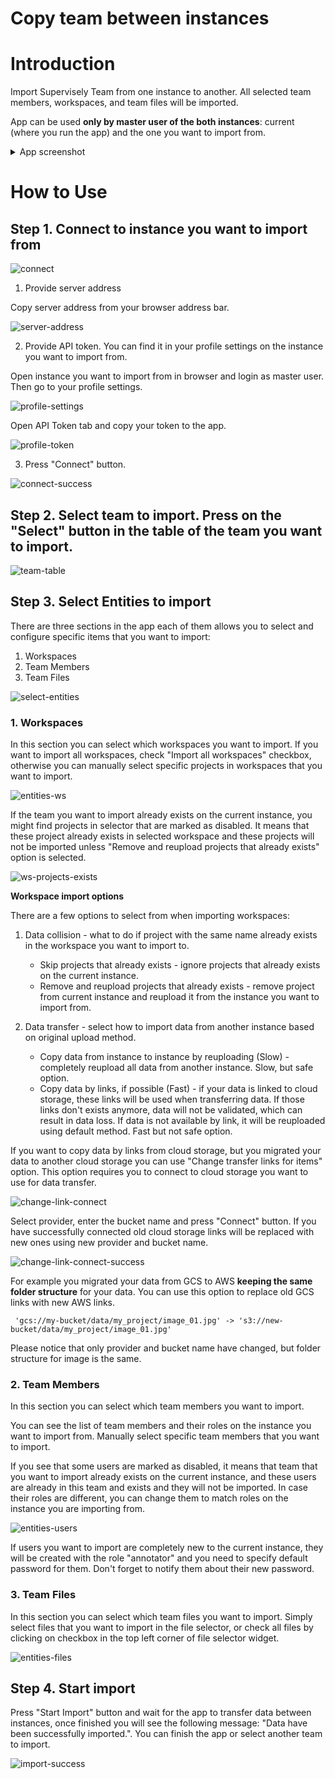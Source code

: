 # Copy team between instances

# Introduction

Import Supervisely Team from one instance to another. All selected team members, workspaces, and team files will be imported.

App can be used **only by master user of the both instances**: current (where you run the app) and the one you want to import from.

<details>
<summary open>App screenshot</summary>
<br>

<div align="center">
  <img src="https://github.com/supervisely-ecosystem/copy-team-between-instances/assets/48913536/da4d02b8-900f-4b46-b980-69df54ce18cd"/>
</div>

</details>

# How to Use

## Step 1. Connect to instance you want to import from

![connect](https://github.com/supervisely-ecosystem/copy-team-between-instances/assets/48913536/a37bbe9b-0a7b-4791-9f92-b6609f03fbde)

1. Provide server address

Copy server address from your browser address bar.

![server-address](https://github.com/supervisely-ecosystem/copy-team-between-instances/assets/48913536/cf4e99d2-7722-43b9-88d1-8b010409a6c2)

2. Provide API token. You can find it in your profile settings on the instance you want to import from.

Open instance you want to import from in browser and login as master user. Then go to your profile settings.

![profile-settings](https://github.com/supervisely-ecosystem/copy-team-between-instances/assets/48913536/18cd741b-db37-42d9-ba24-1cc230d41733)

Open API Token tab and copy your token to the app.

![profile-token](https://github.com/supervisely-ecosystem/copy-team-between-instances/assets/48913536/6743f9e8-a71c-4214-9c2f-cfa0247c357f)

3. Press "Connect" button.

![connect-success](https://github.com/supervisely-ecosystem/copy-team-between-instances/assets/48913536/238335f4-a00f-44aa-b405-39fd3b22e732)

## Step 2. Select team to import. Press on the "Select" button in the table of the team you want to import.

![team-table](https://github.com/supervisely-ecosystem/copy-team-between-instances/assets/48913536/491ccfeb-0d11-4e5b-956f-2d4156b7fa87)

## Step 3. Select Entities to import

There are three sections in the app each of them allows you to select and configure specific items that you want to import:

1. Workspaces
2. Team Members
3. Team Files

![select-entities](https://github.com/supervisely-ecosystem/copy-team-between-instances/assets/48913536/175f2190-7a6c-4500-8c12-b0c99d89863e)

### 1. Workspaces

In this section you can select which workspaces you want to import.
If you want to import all workspaces, check "Import all workspaces" checkbox, otherwise you can manually select specific projects in workspaces that you want to import.

![entities-ws](https://github.com/supervisely-ecosystem/copy-team-between-instances/assets/48913536/d88b1d2e-c104-4d20-8574-c9a7680e719a)

If the team you want to import already exists on the current instance, you might find projects in selector that are marked as disabled. It means that these project already exists in selected workspace and these projects will not be imported unless "Remove and reupload projects that already exists" option is selected.

![ws-projects-exists](https://github.com/supervisely-ecosystem/copy-team-between-instances/assets/48913536/79d0c981-e6d1-448a-ac61-b566c687f4d6)

**Workspace import options**

There are a few options to select from when importing workspaces:

1. Data collision - what to do if project with the same name already exists in the workspace you want to import to.
    - Skip projects that already exists - ignore projects that already exists on the current instance.
    - Remove and reupload projects that already exists - remove project from current instance and reupload it from the instance you want to import from.

2. Data transfer - select how to import data from another instance based on original upload method.
    - Copy data from instance to instance by reuploading (Slow) - completely reupload all data from another instance. Slow, but safe option.
    - Copy data by links, if possible (Fast) - if your data is linked to cloud storage, these links will be used when transferring data. If those links don't exists anymore, data will not be validated, which can result in data loss. If data is not available by link, it will be reuploaded using default method. Fast but not safe option.

If you want to copy data by links from cloud storage, but you migrated your data to another cloud storage you can use "Change transfer links for items" option. This option requires you to connect to cloud storage you want to use for data transfer.

![change-link-connect](https://github.com/supervisely-ecosystem/copy-team-between-instances/assets/48913536/4a1aadc8-400b-4a63-950b-d143b3297ef6)

Select provider, enter the bucket name and press "Connect" button. If you have successfully connected old cloud storage links will be replaced with new ones using new provider and bucket name.

![change-link-connect-success](https://github.com/supervisely-ecosystem/copy-team-between-instances/assets/48913536/b19cc201-f86a-4037-998b-4fa0c588933a)

For example you migrated your data from GCS to AWS **keeping the same folder structure** for your data. You can use this option to replace old GCS links with new AWS links.

```text
 'gcs://my-bucket/data/my_project/image_01.jpg' -> 's3://new-bucket/data/my_project/image_01.jpg'
```

Please notice that only provider and bucket name have changed, but folder structure for image is the same.

### 2. Team Members

In this section you can select which team members you want to import.

You can see the list of team members and their roles on the instance you want to import from. Manually select specific team members that you want to import.

If you see that some users are marked as disabled, it means that team that you want to import already exists on the current instance, and these users are already in this team and exists and they will not be imported. In case their roles are different, you can change them to match roles on the instance you are importing from.

![entities-users](https://github.com/supervisely-ecosystem/copy-team-between-instances/assets/48913536/7f33697f-5407-4e58-a42e-e0400aa64d05)

If users you want to import are completely new to the current instance, they will be created with the role "annotator" and you need to specify default password for them. Don't forget to notify them about their new password.

### 3. Team Files

In this section you can select which team files you want to import. Simply select files that you want to import in the file selector, or check all files by clicking on checkbox in the top left corner of file selector widget.

![entities-files](https://github.com/supervisely-ecosystem/copy-team-between-instances/assets/48913536/08aad5b2-2d07-482a-acb8-e838fd07ba2d)

## Step 4. Start import

Press "Start Import" button and wait for the app to transfer data between instances, once finished you will see the following message: "Data have been successfully imported.".
You can finish the app or select another team to import.

![import-success](https://github.com/supervisely-ecosystem/copy-team-between-instances/assets/48913536/b88d11c3-61b9-4dbf-8cc1-1bde52fc64f7)
